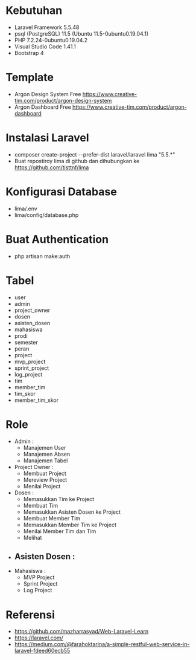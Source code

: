 # Kebutuhan

- Laravel Framework 5.5.48
- psql (PostgreSQL) 11.5 (Ubuntu 11.5-0ubuntu0.19.04.1)
- PHP 7.2.24-0ubuntu0.19.04.2
- Visual Studio Code 1.41.1
- Bootstrap 4

# Template

- Argon Design System Free https://www.creative-tim.com/product/argon-design-system
- Argon Dashboard Free https://www.creative-tim.com/product/argon-dashboard

# Instalasi Laravel

- composer create-project --prefer-dist laravel/laravel lima "5.5.*"
- Buat repostiroy lima di github dan dihubungkan ke https://github.com/tisttnf/lima

# Konfigurasi Database

- lima/.env
- lima/config/database.php

# Buat Authentication

- php artisan make:auth

# Tabel

- user
- admin
- project_owner
- dosen
- asisten_dosen
- mahasiswa
- prodi
- semester
- peran
- project
- mvp_project
- sprint_project
- log_project
- tim
- member_tim
- tim_skor
- member_tim_skor

# Role

- Admin :
    - Manajemen User
    - Manajemen Absen
    - Manajemen Tabel
- Project Owner :
    - Membuat Project
    - Mereview Project
    - Menilai Project
- Dosen :
    - Memasukkan Tim ke Project    
    - Membuat Tim
    - Memasukkan Asisten Dosen ke Project
    - Membuat Member Tim
    - Memasukkan Member Tim ke Project
    - Menilai Member Tim dan Tim
    - Melihat
- Asisten Dosen :
    -  
- Mahasiswa :
    - MVP Project
    - Sprint Project
    - Log Project

# Referensi

- https://github.com/mazharrasyad/Web-Laravel-Learn
- https://laravel.com/
- https://medium.com/@farahoktarina/a-simple-restful-web-service-in-laravel-fdeed60ecb55

